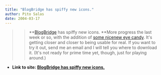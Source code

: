 ```yaml
---
title: "BlogBridge has spiffy new icons."
author: Pito Salas
date: 2004-03-17
---
```



>>

>> **[BlogBridge](<http://www.blogbridge.com>) has spiffy new icons. **More
progress the last week or so, with the addition of [some nicenew eye
candy](<http://www.blogbridge.com/images/blogbridge.jpg>). It's getting closer
and closer to being usable for real. If you want to try it out, send me an
email and I will tell you where to download it. (It's not ready for prime time
yet, though, just for playing around.)


* **Link to site:** **[BlogBridge has spiffy new icons.](None)**

